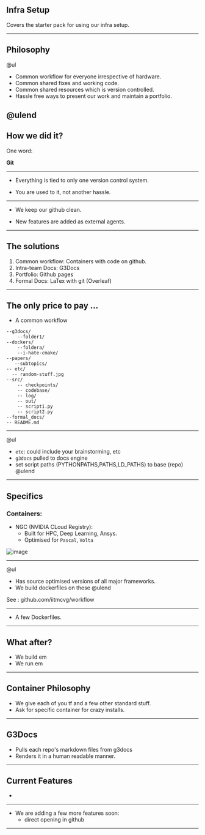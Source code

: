 ## Infra Setup 

Covers the starter pack for using our infra setup.

---
## Philosophy

@ul

* Common workflow for everyone irrespective of hardware.
* Common shared fixes and working code.
* Common shared resources which is version controlled.
* Hassle free ways to present our work and maintain a portfolio.

@ulend
---
## How we did it?

One word:

**Git**

---

* Everything is tied to only one version control system.

* You are used to it, not another hassle.

---

* We keep our github clean.

* New features are added as external agents.

---

## The solutions

1. Common workflow: Containers with code on github.
2. Intra-team Docs: G3Docs
3. Portfolio: Github pages
4. Formal Docs: LaTex with git (Overleaf)

---

## The only price to pay ...

* A common workflow 

```
--g3docs/
    --folder1/
--dockers/
    --foldera/
    --i-hate-cmake/
--papers/
   --subtopics/
-- etc/
  -- random-stuff.jpg
--src/
    -- checkpoints/
    -- codebase/
    -- log/
    -- out/
    -- script1.py
    -- script2.py
--formal_docs/
-- README.md
```

---

@ul 
* `etc`: could include your brainstorming, etc
* `g3docs` pulled to docs engine
* set script paths (PYTHONPATHS,PATHS,LD_PATHS) to base (repo)
@ulend

---

## Specifics

### Containers:

* NGC (NVIDIA CLoud Registry):
    - Built for HPC, Deep Learning, Ansys.
    - Optimised for `Pascal`, `Volta`

![image](https://www.nvidia.com/content/dam/en-zz/Solutions/cloud/ngc-gpu-cloud-diagram-625-t.png)

---

@ul 
* Has source optimised versions of all major frameworks.
* We build dockerfiles on these
@ulend

See : github.com/iitmcvg/workflow

---

* A few Dockerfiles.

---

## What after?

* We build em
* We run em

---

## Container Philosophy

* We give each of you tf and a few other standard stuff.
* Ask for specific container for crazy installs.

---

## G3Docs

* Pulls each repo's markdown files from g3docs
* Renders it in a human readable manner.

---

## Current Features

* 

---

* We are adding a few more features soon:
    - direct opening in github

---
